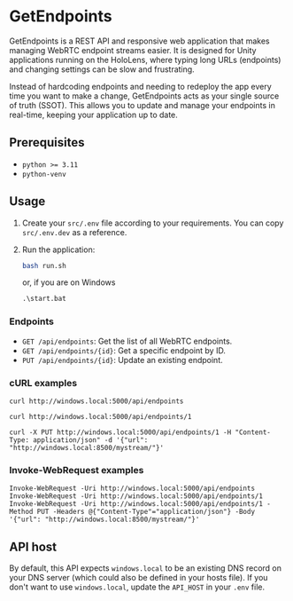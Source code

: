 # GetEndpoints

GetEndpoints is a REST API and responsive web application that makes managing WebRTC endpoint streams easier. It is designed for Unity applications running on the HoloLens, where typing long URLs (endpoints) and changing settings can be slow and frustrating.

Instead of hardcoding endpoints and needing to redeploy the app every time you want to make a change, GetEndpoints acts as your single source of truth (SSOT). This allows you to update and manage your endpoints in real-time, keeping your application up to date.

## Prerequisites

- `python >= 3.11`
- `python-venv`

## Usage

1. Create your `src/.env` file according to your requirements. You can copy `src/.env.dev` as a reference.

2. Run the application:

   ```bash
   bash run.sh
   ```

   or, if you are on Windows

   ```ps
   .\start.bat
   ```

### Endpoints

- `GET /api/endpoints`: Get the list of all WebRTC endpoints.
- `GET /api/endpoints/{id}`: Get a specific endpoint by ID.
- `PUT /api/endpoints/{id}`: Update an existing endpoint.

### cURL examples

```
curl http://windows.local:5000/api/endpoints

curl http://windows.local:5000/api/endpoints/1

curl -X PUT http://windows.local:5000/api/endpoints/1 -H "Content-Type: application/json" -d '{"url": "http://windows.local:8500/mystream/"}'
```

### Invoke-WebRequest examples

```
Invoke-WebRequest -Uri http://windows.local:5000/api/endpoints
Invoke-WebRequest -Uri http://windows.local:5000/api/endpoints/1
Invoke-WebRequest -Uri http://windows.local:5000/api/endpoints/1 -Method PUT -Headers @{"Content-Type"="application/json"} -Body '{"url": "http://windows.local:8500/mystream/"}'
```

## API host

By default, this API expects `windows.local` to be an existing DNS record on your DNS server (which could also be defined in your hosts file). If you don't want to use `windows.local`, update the `API_HOST` in your `.env` file.
